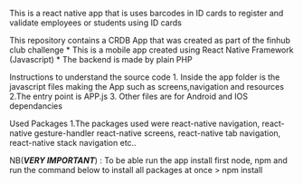 This is a react native app that is uses barcodes in ID cards to register and validate employees or students using ID cards

This repository contains a CRDB App that was created as part of the finhub club challenge
	* This is a mobile app created using React Native Framework (Javascript)
	* The backend is made by plain PHP
	
Instructions to understand the source code 
	1. Inside the app folder is the javascript files making the App such as screens,navigation and resources
	2.The entry point is APP.js
	3. Other files are for Android and IOS dependancies
	
Used Packages
	1.The packages used were react-native navigation, react-native gesture-handler
	react-native screens, react-native tab navigation, react-native stack navigation etc..
	

NB(***VERY IMPORTANT***) : To be able run the app install first node, npm and run the command below to install all packages at once
	> npm install
